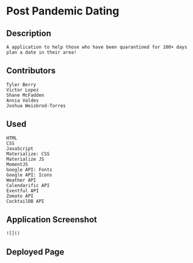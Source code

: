 # Post Pandemic Dating

## Description
    A application to help those who have been quarantined for 100+ days plan a date in their area!

## Contributors 
    Tyler Berry
    Victor Lopez
    Shane McFadden
    Annia Valdes
    Joshua Weisbrod-Torres

## Used
    HTML
    CSS
    JavaScript
    Materialize: CSS
    Materialize JS
    MomentJS
    Google API: Fonts
    Google API: Icons
    Weather API
    Calendarific API
    Eventful API
    Zomato API
    CocktailDB API

## Application Screenshot
    ![]()

## Deployed Page




    